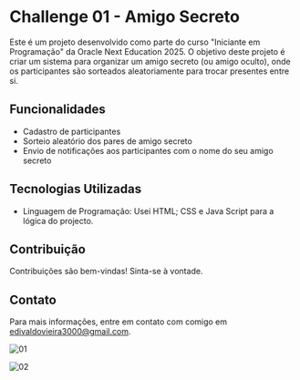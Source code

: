 # Challenge 01 - Amigo Secreto

Este é um projeto desenvolvido como parte do curso "Iniciante em Programação" da Oracle Next Education 2025. O objetivo deste projeto é criar um sistema para organizar um amigo secreto (ou amigo oculto), onde os participantes são sorteados aleatoriamente para trocar presentes entre si.

## Funcionalidades

- Cadastro de participantes
- Sorteio aleatório dos pares de amigo secreto
- Envio de notificações aos participantes com o nome do seu amigo secreto

## Tecnologias Utilizadas

- Linguagem de Programação: Usei HTML; CSS e Java Script para a lógica do projecto.

## Contribuição

Contribuições são bem-vindas! Sinta-se à vontade.


## Contato

Para mais informações, entre em contato com comigo em edivaldovieira3000@gmail.com.

![01](https://github.com/user-attachments/assets/38b59b4f-da20-4bfc-ba20-7ed575962a60)

![02](https://github.com/user-attachments/assets/313ca67b-1d33-468e-84d4-188cc5dc5798)

